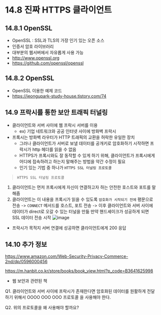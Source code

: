 # 14.8 진짜 HTTPS 클라이언트
## 14.8.1 OpenSSL
- OpenSSL : SSL과 TLS의 가장 인기 있는 오픈 소스 
- 인증서 암호 라이브러리
- 대부분의 웹서버에서 자유롭게 사용 가능
- http://www.openssl.org
- https://github.com/openssl/openssl 
## 14.8.2 OpenSSL
- OpenSSL 이용한 예제 코드
- https://jeongupark-study-house.tistory.com/74

## 14.9 프락시를 통한 보안 트래픽 터널링

- 클라이언트와 서버 사이에 웹 프락시 서버를 이용
  - ex) 기업 네트워크와 공공 인터넷 사이에 방화벽 프락시
- 프록시는 방화벽 라우터가 HTTP 트래픽의 교환을 허락한 유일한 장치
  - 그러나 클라이언트가 서버로 보낼 데이터를 공개키로 암호화하기 시작하면 프락시가 http 헤더를 읽을 수 없음
  - HTTPS가 프록시와도 잘 동작할 수 있게 하기 위해, 클라이언트가 프록시에게 어디에 접속하려고 하는지 말해주는 방법을 약간 수정이 필요
  - 인기 있는 기법 중 하나가 `HTTPS SSL 터널링 프로토콜`
  
> `HTTPS SSL 터널링 프로토콜`
1. 클라이언트는 먼저 프록시에게 자신이 연결하고자 하는 안전한 호스트와 포트를 말해줌
2. 클라이언트는 이 내용을 프록시가 읽을 수 있도록 `암호화가 시작되기 전에` 평문으로 전송
 -> `CONNECT` 메서드를 호스트, 포트 전송
 -> 이후 클라이언트와 서버 사이에 데이터가 direct로 오갈 수 있는 터널을 만듦
 만약 핸드셰이크가 성공하게 되면 SSL 데이터 전송 시작
 ![image](https://user-images.githubusercontent.com/101736358/224680372-17386602-cf8a-42d4-8206-a12971fb2efc.png)
- 프락시가 목적지 서버 연결에 성공하면 클라이언트에게 200 응답

## 14.10 추가 정보
https://www.amazon.com/Web-Security-Privacy-Commerce-2nd/dp/0596000456

https://m.hanbit.co.kr/store/books/book_view.html?p_code=B3641625998

- 웹 보안과 관련된 책

Q1. 클라이언트와 서버 사이에 프락시가 존재한다면 암호화된 데이터를 원활하게 전달하기 위해서 OOOO OOO OOO 프로토콜 을 사용해야 한다.

Q2. 위의 프로토콜을 왜 사용해야 할까요?
